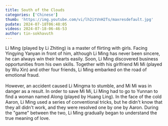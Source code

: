 ```yaml
---
title: South of the Clouds
categories: ['Chinese']
thumb: 'https://img.youtube.com/vi/lh2itVnH2Ts/maxresdefault.jpg'
pudate: 2024-07-18T06:48:05
videos: 2024-07-18-06-46-53
author: tin-sokhavuth
---
```

Li Ming (played by Li Zhiting) is a master of flirting with girls. Facing Yingying Yanyan in front of him, although Li Ming has never been sincere, he can always win their hearts easily. Soon, Li Ming discovered business opportunities from his own skills. Together with his girlfriend Mi Mi (played by Wu Xin) and other four friends, Li Ming embarked on the road of emotional fraud.
<br/><br/>
However, an accident caused Li Mingma to stumble, and Mi Mi was in danger as a result. In order to save Mi Mi, Li Ming had to go to Yunnan to find a woman named Along (played by Huang Ling). In the face of the cold Aaron, Li Ming used a series of conventional tricks, but he didn't know that they all didn't work, and they were resolved one by one by Aaron. During the "game" between the two, Li Ming gradually began to understand the true meaning of love.